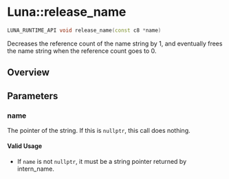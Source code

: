 # Luna::release_name

```c++
LUNA_RUNTIME_API void release_name(const c8 *name)
```

Decreases the reference count of the name string by 1, and eventually frees the name string when the reference count goes to 0. 

## Overview


## Parameters
### name
The pointer of the string. If this is `nullptr`, this call does nothing. 

#### Valid Usage
* If `name` is not `nullptr`, it must be a string pointer returned by intern_name. 

